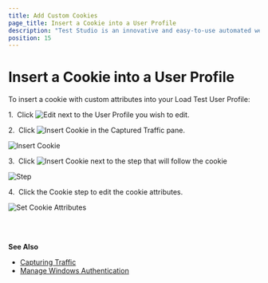 ```yaml
---
title: Add Custom Cookies
page_title: Insert a Cookie into a User Profile
description: "Test Studio is an innovative and easy-to-use automated web, WPF and load testing solution. Test Studio tests support essential technologies like ASP.NET AJAX, Silverlight, PHP and MVC. HTML5, Testing framework, functional testing, performance testing, load testing, exploratory testing, manual testing."
position: 15
---
```


# Insert a Cookie into a User Profile

To insert a cookie with custom attributes into your Load Test User Profile:

1.&nbsp; Click ![Edit][1] next to the User Profile you wish to edit.

2.&nbsp; Click ![Insert Cookie][2] in the Captured Traffic pane.

![Insert Cookie][3]

3.&nbsp; Click ![Insert Cookie][2] next to the step that will follow the cookie

![Step][4]

4.&nbsp; Click the Cookie step to edit the cookie attributes.

![Set Cookie Attributes][5]

<br>
<br>

**See Also**

- <a href="/features/testing-types/load-testing/capturing-traffic" target="_blank">Capturing Traffic</a>
- <a href="/features/testing-types/load-testing/manage-windows-auth" target="_blank">Manage Windows Authentication</a>

[1]: /img/features/testing-types/load-testing/add-custom-cookies/fig1.png
[2]: /img/features/testing-types/load-testing/add-custom-cookies/fig2.png
[3]: /img/features/testing-types/load-testing/add-custom-cookies/fig3.png
[4]: /img/features/testing-types/load-testing/add-custom-cookies/fig4.png
[5]: /img/features/testing-types/load-testing/add-custom-cookies/fig5.png
